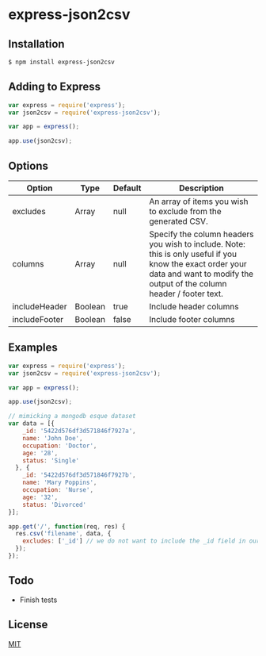 # express-json2csv


## Installation

```bash
$ npm install express-json2csv
```

## Adding to Express

```js
var express = require('express');
var json2csv = require('express-json2csv');

var app = express();

app.use(json2csv);
```

## Options

Option | Type | Default | Description
------ | ---- | ------- | -----------
excludes | Array | null | An array of items you wish to exclude from the generated CSV.
columns | Array | null | Specify the column headers you wish to include. Note: this is only useful if you know the exact order your data and want to modify the output of the column header / footer text.
includeHeader | Boolean | true | Include header columns
includeFooter | Boolean | false | Include footer columns

## Examples

```js
var express = require('express');
var json2csv = require('express-json2csv');

var app = express();

app.use(json2csv);

// mimicking a mongodb esque dataset
var data = [{
    _id: '5422d576df3d571846f7927a',
    name: 'John Doe',
    occupation: 'Doctor',
    age: '28',
    status: 'Single'
  }, {
    _id: '5422d576df3d571846f7927b',
    name: 'Mary Poppins',
    occupation: 'Nurse',
    age: '32',
    status: 'Divorced'
}];

app.get('/', function(req, res) {
  res.csv('filename', data, {
    excludes: ['_id'] // we do not want to include the _id field in our CSV
  });
});
```

## Todo

- Finish tests

## License

[MIT](LICENSE)

